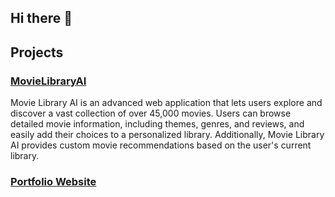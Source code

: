## Hi there 👋

<!--
**PranavBalaji122/PranavBalaji122** is a ✨ _special_ ✨ repository because its `README.md` (this file) appears on your GitHub profile.

Here are some ideas to get you started:

- 🔭 I’m currently working on ...
- 🌱 I’m currently learning ...
- 👯 I’m looking to collaborate on ...
- 🤔 I’m looking for help with ...
- 💬 Ask me about ...
- 📫 How to reach me: ...
- 😄 Pronouns: ...
- ⚡ Fun fact: ...
-->
## Projects

### [MovieLibraryAI](https://github.com/PranavBalaji122/Movie-Recomandation-App)
Movie Library AI is an advanced web application that lets users explore and discover a vast collection of over 45,000 movies. Users can browse detailed movie information, including themes, genres, and reviews, and easily add their choices to a personalized library. Additionally, Movie Library AI provides custom movie recommendations based on the user's current library.

### [Portfolio Website](https://github.com/anyeelii/Atlanta_Food_Finder.git)
